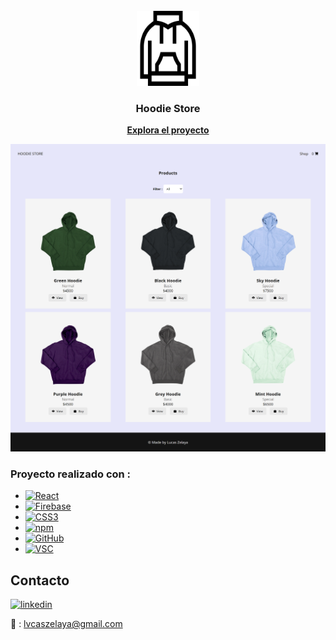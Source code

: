 <!-- PROJECT LOGO -->
<br />
<div align="center">
  <a href="https://github.com/lvcas-z/App-HoodieStore">
    <img src="src/assets/logo.png" alt="Logo Hoodie Store" width="100" height="120">
  </a>

<h3 align="center">Hoodie Store</h3>
  <p align="center">
    <a href="https://lvcas-z.github.io/App-HoodieStore/"><strong>Explora el proyecto</strong></a>
  </p>
</div>

![](hoodieStore.png)

<!-- Tecnologias -->
### Proyecto realizado con :

* [![React][React.js]][React-url]
* [![Firebase][Firebase]][Firebase-url]
* [![CSS3][CSS]][CSS-url]
* [![npm][npm]][npm-url]
* [![GitHub][GitHub]][GitHub-url]
* [![VSC][VSC]][VSC-url]
<!-- CONTACT -->
## Contacto

[![linkedin][linkedin-shield]][linkedin-url]

📩 : lvcaszelaya@gmail.com

<!-- MARKDOWN LINKS & IMAGES -->
<!-- https://www.markdownguide.org/basic-syntax/#reference-style-links -->
[linkedin-shield]: https://img.shields.io/badge/-LinkedIn-black.svg?style=for-the-badge&logo=linkedin&colorB=555
[linkedin-url]: https://www.linkedin.com/in/lucasivanzelaya/
[GitHub]: https://img.shields.io/badge/github-%23121011.svg?style=for-the-badge&logo=github&logoColor=white
[GitHub-url]: https://github.com/
[Firebase]:https://img.shields.io/badge/Firebase-039BE5?style=for-the-badge&logo=Firebase&logoColor=white
[Firebase-url]: https://firebase.google.com/docs
[React.js]: https://img.shields.io/badge/React-20232A?style=for-the-badge&logo=react&logoColor=61DAFB
[React-url]: https://reactjs.org/
[npm]: https://img.shields.io/badge/NPM-%23000000.svg?style=for-the-badge&logo=npm&logoColor=white
[npm-url]: https://www.npmjs.com/
[VSC]: https://img.shields.io/badge/Visual_Studio_Code-0078D4?style=for-the-badge&logo=visual%20studio%20code&logoColor=white
[VSC-url]: https://code.visualstudio.com/
[CSS]: https://img.shields.io/badge/CSS3-1572B6?style=for-the-badge&logo=css3&logoColor=white
[CSS-url]: https://developer.mozilla.org/en-US/docs/Web/CSS

